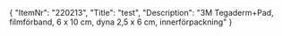 {
  "ItemNr": "220213",
  "Title": "test",
  "Description": "3M Tegaderm+Pad, filmförband, 6 x 10 cm, dyna 2,5 x 6 cm, innerförpackning"
}